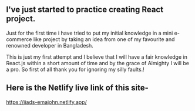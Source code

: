 ## I've just started to practice creating React project.

Just for the first time i have tried to put my initial knowledge in a mini e-commerce like project by taking an idea from one of my favourite and renowned developer in Bangladesh. 

This is just my first attempt and I believe that I will have a fair knowledge in React.js within a short amount of time and by the grace of Almighty I will be a pro. So first of all thank you for ignoring my silly faults.!

## Here is the Netlify live link of this site-
https://jiads-emajohn.netlify.app/
